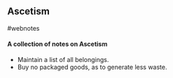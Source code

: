 ## Ascetism
#webnotes

#### A collection of **notes** on Ascetism

-   Maintain a list of all belongings.
-   Buy no packaged goods, as to generate less waste.
